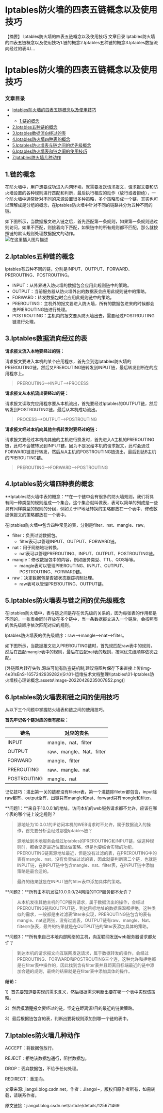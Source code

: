 Iptables防火墙的四表五链概念以及使用技巧
========================

【摘要】 Iptables防火墙的四表五链概念以及使用技巧 文章目录 Iptables防火墙的四表五链概念以及使用技巧1.链的概念2.Iptables五种链的概念3.Iptables数据流向经过的表4.I...

[](https://bbs.huaweicloud.com/blogs/364191)[](https://bbs.huaweicloud.com/blogs/364191)Iptables防火墙的四表五链概念以及使用技巧
================================================================================================================

### [](https://bbs.huaweicloud.com/blogs/364191)文章目录

*   [Iptables防火墙的四表五链概念以及使用技巧](https://bbs.huaweicloud.com/blogs/364191)
*   *   [1.链的概念](https://bbs.huaweicloud.com/blogs/364191)
*   [2.Iptables五种链的概念](https://bbs.huaweicloud.com/blogs/364191)
*   [3.Iptables数据流向经过的表](https://bbs.huaweicloud.com/blogs/364191)
*   [4.Iptables防火墙四种表的概念](https://bbs.huaweicloud.com/blogs/364191)
*   [5.Iptables防火墙表与链之间的优先级概念](https://bbs.huaweicloud.com/blogs/364191)
*   [6.Iptables防火墙表和链之间的使用技巧](https://bbs.huaweicloud.com/blogs/364191)
*   [7.Iptables防火墙几种动作](https://bbs.huaweicloud.com/blogs/364191)

[](https://bbs.huaweicloud.com/blogs/364191)[](https://bbs.huaweicloud.com/blogs/364191)1.链的概念
----------------------------------------------------------------------------------------------

在防火墙中，用户想要成功进入内网环境，就需要发送请求报文，请求报文要和防火墙设置的各种规则进行匹配和判断，最后执行相应的动作（放行或者拒绝），一个防火墙中通常针对不同的来源设置很多种策略，多个策略形成一个链，其实也可以理解成是分组的概念，在Iptables防火墙中针对不同的链路共分为五种不同的链。

如下图所示，当数据报文进入链之后，首先匹配第一条规则，如果第一条规则通过则访问，如果不匹配，则接着向下匹配，如果链中的所有规则都不匹配，那么就按照链的默认规则处理数据报文的动作。  
![在这里插入图片描述](https://img-blog.csdnimg.cn/288eaac5c0fd49da9f24d7da6b92e2d2.png)

[](https://bbs.huaweicloud.com/blogs/364191)[](https://bbs.huaweicloud.com/blogs/364191)2.Iptables五种链的概念
--------------------------------------------------------------------------------------------------------

Iptables有五种不同的链，分别是INPUT、OUTPUT、FORWARD、PREROUTING、POSTROUTING。

*   INPUT：从外界进入防火墙的数据包会应用此规则链中的策略。
*   OUTPUT：当前服务器从防火墙外出的数据表会应用此规则链中的策略。
*   FORWARD：转发数据包时会应用此规则链中的策略。
*   PREROUTING：主机外的报文要进入防火墙，所有的数据包进来的时候都会由PREROUTING链进行处理。
*   POSTROUTING：主机内的报文要从防火墙出去，需要经过POSTROUTING链进行处理。

[](https://bbs.huaweicloud.com/blogs/364191)[](https://bbs.huaweicloud.com/blogs/364191)3.Iptables数据流向经过的表
----------------------------------------------------------------------------------------------------------

**请求报文流入本地要经过的链：**

请求报文要进入本机的某个应用程序，首先会到达Iptables防火墙的PREROUTING链，然后又PREROUTING链转发到INPUT链，最后转发到所在的应用程序上。

> PREROUTING—>INPUT—>PROCESS

**请求报文从本机流出要经过的链：**

请求报文读取完应用程序要从本机流出，首先要经过Iptables的OUTPUT链，然后转发到POSTROUTING链，最后从本机成功流出。

> PROCESS—>OUTPUT—>POSTROUTING

**请求报文经过本机向其他主机转发时要经过的链：**

请求报文要经过本机向其他的主机进行换发时，首先进入A主机的PREROUTING链，此时不会被转发到INPUT链，因为不是发给本机的请求报文，此时会通过FORWARD链进行转发，然后从A主机的POSTROUTING链流出，最后到达B主机的PREROUTING链。

> PREROUTING—>FORWARD—>POSTROUTING

[](https://bbs.huaweicloud.com/blogs/364191)[](https://bbs.huaweicloud.com/blogs/364191)4.Iptables防火墙四种表的概念
-----------------------------------------------------------------------------------------------------------

\*\*Iptables防火墙中表的概念：\*\*在一个链中会有很多的防火墙规则，我们将具有同一种类型的规则组成一个集合，这个集合就叫做表，表可以简单的列成是一些具有同样类型的规则的分组，例如关于IP地址转换的策略都放在一个表中、修改数据保报文的策略都放在一个表中。

在Iptables防火墙中包含四种常见的表，分别是filter、nat、mangle、raw。

*   filter：负责过滤数据包。
    *   filter表可以管理INPUT、OUTPUT、FORWARD链。
*   nat：用于网络地址转换。
    *   nat表可以管理PREROUTING、INPUT、OUTPUT、POSTROUTING链。
*   mangle：修改数据包中的内容，例如服务类型、TTL、QOS等等。
    *   mangle表可以管理PREROUTING、INPUT、OUTPUT、POSTROUTING、FORWARD链。
*   raw：决定数据包是否被状态跟踪机制处理。
    *   raw表可以管理PREROUTING、OUTPUT链。

[](https://bbs.huaweicloud.com/blogs/364191)[](https://bbs.huaweicloud.com/blogs/364191)5.Iptables防火墙表与链之间的优先级概念
----------------------------------------------------------------------------------------------------------------

在Iptables防火墙中，表与链之间是存在优先级的关系的，因为每张表的作用都是不同的，一张表会同时存放在多个链中，当一条数据报文进入一个链后，会按照表的优先级顺序依次匹配对应的规则。

Iptables防火墙表的优先级顺序：raw—>mangle—>nat—>filter。

如下图所示，当数据报文进入PREROUTING链时，首先规匹配raw表中的规则，然后在匹配mangle表中的规则，最后在匹配nat表的规则，按照优先级顺序依次匹配。

\[外链图片转存失败,源站可能有防盗链机制,建议将图片保存下来直接上传(img-4e31sEnS-1657242939282)(G:\\01-运维技术文档整理\\Iptables\\01-Iptables防火墙核心理论概念.assets\\image-20220428235007852.png)\]

[](https://bbs.huaweicloud.com/blogs/364191)[](https://bbs.huaweicloud.com/blogs/364191)6.Iptables防火墙表和链之间的使用技巧
---------------------------------------------------------------------------------------------------------------

从以下三个问题中掌握防火墙表和链之间的使用技巧。

**首先牢记各个链对应的表有那些：**

| 链名 | 对应的表名 |
| --- | --- |
| INPUT | mangle、nat、filter |
| OUTPUT | raw、mangle、Nat、filter |
| FORWARD | mangle、filter |
| PREROUTING | raw、mangle、nat |
| POSTROUTING | mangle、nat |

记忆技巧：进出第一关的链都没有fileter表，第一个进链除fileter都包含，input除raw都有、output全有、出链只有mangle和nat、forward只有mongle和filter。

\*\*问题1：\*\*来自于10.0.0.1的地址，访问本机的web服务请求都不允许，应该在哪个表的哪个链上设定规则？

> 源地址为10.0.0.1的IP访问本机的WEB请求时不允许，属于数据流入的操作，首先要分析会经过那些Iptables链？
>
> 源地址到本地服务会经过Iptables的PREROUTING和INPUT链，做这种规则时，都会坚定最近位置处做策略，但是也要结合实际的功能，PREROUTING链离源地址最近，但是没有过滤的表，在PREROUTING中的表有mangle、nat，没有负责做过滤的表，因此就要判断第二个链，也就是INPUT链，在INPUT链中包含mangle、nat、filter表，在INPUT链中添加策略是最合适的。
>
> 最终的结果就是在INPUT链的filter表中添加具体的策略。

\*\*问题2：\*\*所有由本机发往10.0.0.0/24网段的TCP服务都不允许？

> 从本机发往其他主机的TCP服务请求，属于数据流出的操作，会经过PREROUTING链和OUTPUT链，到达目标地址的数据保温都拒绝，这种类似的需求，一般都是由过滤表filter来实现，PREROUTING链包含的表有mangle、nat这两张，没有过滤表，OUTPUT链有raw、mangle、Nat、filter四张表，最终的结果就是在OUTPUT链的filter表添加具体的策略。

\*\*问题3：\*\*所有来自己本地内部网络的主机，向互联网发送web服务器请求都允许？

> 到达本机的请求报文向互联网发送请求，属于数据转发的操作，会经过PREROUTING、FORWARD和POSTROUTING三个连，这种允许和拒绝都是在filter表中操作的，因此找到含有filter表并且距离目标端最近的链中添加合适的规则，最终的结果就是在filter表中添加具体的操作。

**结论：**

1）首先要知道要实现的需求含义，然后根据需求判断出要在哪一个表中实现该策略。

2）然后摸清楚报文要经过的链，坚定在距离源/目的最近的链做策略。

3）最后根据链包含的表，判断出要将规则添加到哪一个链的表中。

[](https://bbs.huaweicloud.com/blogs/364191)[](https://bbs.huaweicloud.com/blogs/364191)7.Iptables防火墙几种动作
---------------------------------------------------------------------------------------------------------

ACCEPT：将数据包放行。

REJECT：拒绝该数据包通行，阻拦数据包。

DROP：丢弃数据包，不给予任何处理。

REDIRECT：重定向。

文章来源: jiangxl.blog.csdn.net，作者：Jiangxl~，版权归原作者所有，如需转载，请联系作者。

原文链接：jiangxl.blog.csdn.net/article/details/125671469